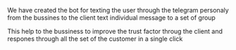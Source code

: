 We have created the bot for texting the user through the telegram personaly from the bussines to the client text individual message to a set of group 

This help to the bussiness to improve the trust factor throug the client and respones through all the set of the customer in a single click

